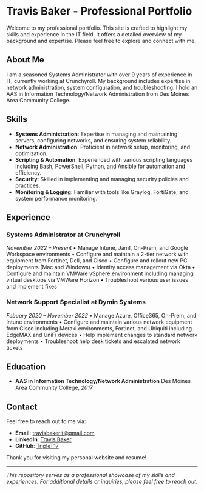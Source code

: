 # Travis Baker - Professional Portfolio #

Welcome to my professional portfolio. This site is crafted to highlight my skills and experience in the IT field. It offers a detailed overview of my background and expertise. Please feel free to explore and connect with me.

## About Me

I am a seasoned Systems Administrator with over 9 years of experience in IT, currently working at Crunchyroll. My background includes expertise in network administration, system configuration, and troubleshooting. I hold an AAS in Information Technology/Network Administration from Des Moines Area Community College.

## Skills

- **Systems Administration**: Expertise in managing and maintaining servers, configuring networks, and ensuring system reliability.
- **Network Administration**: Proficient in network setup, monitoring, and optimization.
- **Scripting & Automation**: Experienced with various scripting languages including Bash, PowerShell, Python, and Ansible for automation and efficiency.
- **Security**: Skilled in implementing and managing security policies and practices.
- **Monitoring & Logging**: Familiar with tools like Graylog, FortiGate, and system performance monitoring.

## Experience

### Systems Administrator at Crunchyroll
*November 2022 – Present*
•	Manage Intune, Jamf, On-Prem, and Google Workspace environments
•	Configure and maintain a 2-tier network with equipment from Fortinet, Dell, and Cisco
•	Configure and rollout new PC deployments (Mac and Windows)
•	Identity access management via Okta
•	Configure and maintain VMWare vSphere environment including managing virtual desktops via VMWare Horizon
•	Troubleshoot various user issues and implement fixes

### Network Support Specialist at Dymin Systems
*Febuary 2020 – November 2022*
•	Manage Azure, Office365, On-Prem, and Intune environments
•	Configure and maintain various network equipment from Cisco including Meraki environments, Fortinet, and Ubiquiti including EdgeMAX and UniFi devices
•	Help implement changes to standard network deployments
•	Troubleshoot help desk tickets and escalated network tickets


## Education

- **AAS in Information Technology/Network Administration**
  Des Moines Area Community College, *2017*

## Contact

Feel free to reach out to me via:

- **Email**: [travisbakerit@gmail.com](mailto:travisbakerit@gmail.com)
- **LinkedIn**: [Travis Baker](https://linkedin.com/in/travis-baker-20497493)
- **GitHub**: [TripleT17](https://github.com/TripleT17)

Thank you for visiting my personal website and resume!

---

*This repository serves as a professional showcase of my skills and experiences. For additional details or inquiries, please feel free to reach out.*
